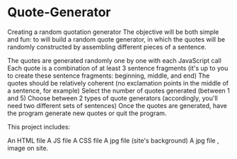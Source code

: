 # Quote-Generator
Creating a random quotation generator
The objective will be both simple and fun: to will build a random quote generator, in which the quotes will be randomly constructed by assembling different pieces of a sentence.

The quotes are generated randomly one by one with each JavaScript call
Each quote is a combination of at least 3 sentence fragments (it's up to you to create these sentence fragments: beginning, middle, and end)
The quotes should be relatively coherent (no exclamation points in the middle of a sentence, for example)
Select the number of quotes generated (between 1 and 5)
Choose between 2 types of quote generators (accordingly, you'll need two different sets of sentences)
Once the quotes are generated, have the program generate new quotes or quit the program.


This project includes:

An HTML file
A JS file
A CSS file
A jpg file (site's background)
A jpg file , image on site.
